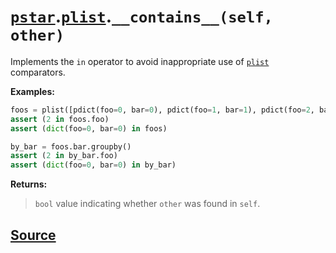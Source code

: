 # [`pstar`](./pstar.md).[`plist`](./pstar_plist.md).`__contains__(self, other)`

Implements the `in` operator to avoid inappropriate use of [`plist`](./pstar_plist.md) comparators.

**Examples:**
```python
foos = plist([pdict(foo=0, bar=0), pdict(foo=1, bar=1), pdict(foo=2, bar=0)])
assert (2 in foos.foo)
assert (dict(foo=0, bar=0) in foos)

by_bar = foos.bar.groupby()
assert (2 in by_bar.foo)
assert (dict(foo=0, bar=0) in by_bar)
```

**Returns:**

>    `bool` value indicating whether `other` was found in `self`.



## [Source](../pstar/pstar.py#L2916-L2945)